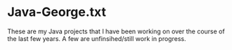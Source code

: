 # Java-George.txt

These are my Java  projects that I have been working on over the course of the last few years. A few are unfinsihed/still work in progress.
